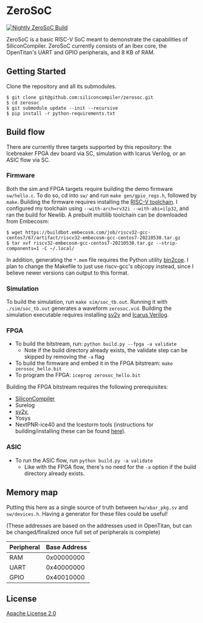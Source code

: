 # ZeroSoC

[![Nightly ZeroSoC Build](https://github.com/siliconcompiler/zerosoc/actions/workflows/build.yml/badge.svg)](https://github.com/siliconcompiler/zerosoc/actions/workflows/build.yml)

ZeroSoC is a basic RISC-V SoC meant to demonstrate the capabilities of
SiliconCompiler. ZeroSoC currently consists of an Ibex core, the OpenTitan's
UART and GPIO peripherals, and 8 KB of RAM.

## Getting Started

Clone the repository and all its submodules.

```
$ git clone git@github.com:siliconcompiler/zerosoc.git
$ cd zerosoc
$ git submodule update --init --recursive
$ pip install -r python-requirements.txt
```

## Build flow

There are currently three targets supported by this repository: the Icebreaker
FPGA dev board via SC, simulation with Icarus Verilog, or an ASIC flow via SC.

### Firmware

Both the sim and FPGA targets require building the demo firmware `sw/hello.c`.
To do so, cd into `sw/` and run `make gen/gpio_regs.h`, followed by `make`.
Building the firmware requires installing the [RISC-V
toolchain](https://github.com/riscv/riscv-gnu-toolchain). I configured my
toolchain using `--with-arch=rv32i --with-abi=ilp32`, and ran the build for
Newlib. A prebuilt multilib toolchain can be downloaded from Embecosm:

```
$ wget https://buildbot.embecosm.com/job/riscv32-gcc-centos7/67/artifact/riscv32-embecosm-gcc-centos7-20210530.tar.gz
$ tar xvf riscv32-embecosm-gcc-centos7-20210530.tar.gz --strip-components=1 -C ~/.local/
```

In addition, generating the `*.mem` file requires the Python utility
[bin2coe](https://github.com/anishathalye/bin2coe). I plan to change the
Makefile to just use riscv-gcc's objcopy instead, since I believe newer versions
can output to this format.

### Simulation

To build the simulation, run `make sim/soc_tb.out`. Running it with
`./sim/soc_tb.out` generates a waveform `zerosoc.vcd`. Building the
simulation executable requires installing [sv2v](https://github.com/zachjs/sv2v) and [Icarus Verilog](http://iverilog.icarus.com/).

### FPGA

- To build the bitstream, run: `python build.py --fpga -a validate`
     - Note if the build directory already exists, the validate step can be
     skipped by removing the `-a` flag
- To build the firmware and embed it in the FPGA bitstream: `make
zerosoc_hello.bit`
- To program the FPGA: `iceprog zerosoc_hello.bit`

Building the FPGA bitstream requires the following prerequisites:
- [SiliconCompiler](https://github.com/siliconcompiler/siliconcompiler/)
- Surelog
- [sv2v](https://github.com/zachjs/sv2v),
- Yosys
- NextPNR-ice40 and the Icestorm tools (instructions for building/installing
these can be found [here](http://www.clifford.at/icestorm/)).

### ASIC
- To run the ASIC flow, run `python build.py -a validate`
    - Like with the FPGA flow, there's no need for the `-a` option if the build
      directory already exists.

## Memory map

Putting this here as a single source of truth between `hw/xbar_pkg.sv` and
`sw/devices.h`. Having a generator for these files could be useful!

(These addresses are based on the addresses used in OpenTitan, but can be
changed/finalized once full set of peripherals is complete)

Peripheral | Base Address
-----------|-------------
RAM        | 0x00000000
UART       | 0x40000000
GPIO       | 0x40010000

## License

[Apache License 2.0](LICENSE)
